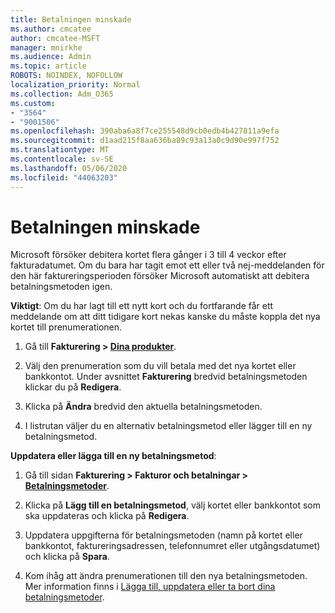 ```yaml
---
title: Betalningen minskade
ms.author: cmcatee
author: cmcatee-MSFT
manager: mnirkhe
ms.audience: Admin
ms.topic: article
ROBOTS: NOINDEX, NOFOLLOW
localization_priority: Normal
ms.collection: Adm_O365
ms.custom:
- "3564"
- "9001506"
ms.openlocfilehash: 390aba6a8f7ce255548d9cb0edb4b427811a9efa
ms.sourcegitcommit: d1aad215f8aa636ba89c93a13a0c9d90e997f752
ms.translationtype: MT
ms.contentlocale: sv-SE
ms.lasthandoff: 05/06/2020
ms.locfileid: "44063203"
---
```

# <a name="payment-declined"></a>Betalningen minskade

Microsoft försöker debitera kortet flera gånger i 3 till 4 veckor efter fakturadatumet.  Om du bara har tagit emot ett eller två nej-meddelanden för den här faktureringsperioden försöker Microsoft automatiskt att debitera betalningsmetoden igen.  

**Viktigt**: Om du har lagt till ett nytt kort och du fortfarande får ett meddelande om att ditt tidigare kort nekas kanske du måste koppla det nya kortet till prenumerationen.

1. Gå till **Fakturering > [Dina produkter](https://go.microsoft.com/fwlink/p/?linkid=842054)**.

2. Välj den prenumeration som du vill betala med det nya kortet eller bankkontot. Under avsnittet **Fakturering** bredvid betalningsmetoden klickar du på **Redigera**.

3. Klicka på **Ändra** bredvid den aktuella betalningsmetoden.

4. I listrutan väljer du en alternativ betalningsmetod eller lägger till en ny betalningsmetod.

**Uppdatera eller lägga till en ny betalningsmetod**:

1. Gå till sidan **Fakturering > Fakturor och betalningar > [Betalningsmetoder](https://go.microsoft.com/fwlink/p/?linkid=2018806)**.

2. Klicka på **Lägg till en betalningsmetod**, välj kortet eller bankkontot som ska uppdateras och klicka på **Redigera**.

3. Uppdatera uppgifterna för betalningsmetoden (namn på kortet eller bankkontot, faktureringsadressen, telefonnumret eller utgångsdatumet) och klicka på **Spara**.

4. Kom ihåg att ändra prenumerationen till den nya betalningsmetoden. Mer information finns i [Lägga till, uppdatera eller ta bort dina betalningsmetoder](https://go.microsoft.com/fwlink/?linkid=2118133).
